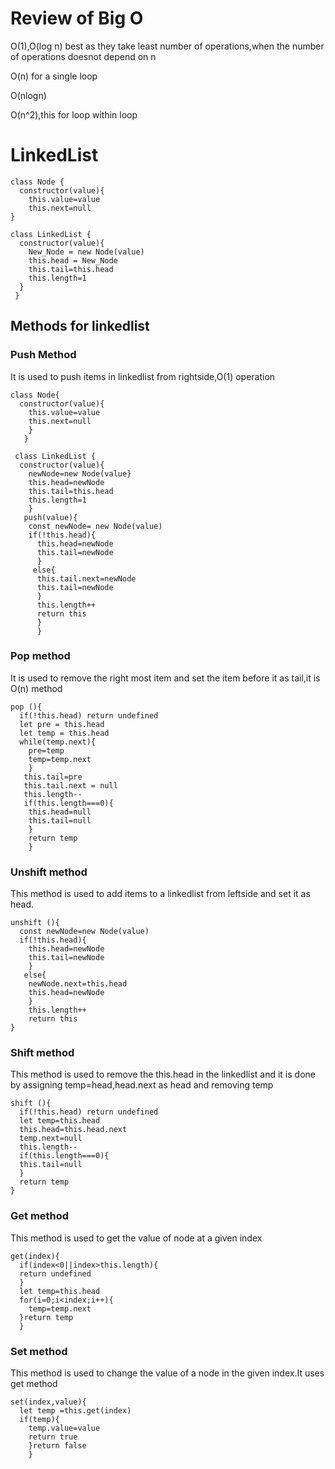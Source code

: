 # Review of Big O

O(1),O(log n) best as they take least number of operations,when the number of operations doesnot depend on n

O(n) for a single loop

O(nlogn)

O(n^2),this for loop within loop


# LinkedList

```
class Node {
  constructor(value){
    this.value=value
    this.next=null
}

class LinkedList {
  constructor(value){
    New_Node = new Node(value)
    this.head = New_Node
    this.tail=this.head
    this.length=1
  }
 }
 ```
 
 ## Methods for linkedlist
 
 ### Push Method
 It is used to push items in linkedlist from rightside,O(1) operation
 
```
class Node{
  constructor(value){
    this.value=value
    this.next=null
    }
   }
  
 class LinkedList {
  constructor(value){
    newNode=new Node(value}
    this.head=newNode
    this.tail=this.head
    this.length=1
    }
   push(value){
    const newNode= new Node(value)
    if(!this.head){
      this.head=newNode
      this.tail=newNode
      }
     else{
      this.tail.next=newNode
      this.tail=newNode
      }
      this.length++
      return this 
      }
      }
 ```
    
### Pop method
It is used to remove the right most item and set the item before it as tail,it is O(n) method
```
pop (){
  if(!this.head) return undefined
  let pre = this.head
  let temp = this.head
  while(temp.next){
    pre=temp
    temp=temp.next
    }
   this.tail=pre
   this.tail.next = null
   this.length--
   if(this.length===0){
    this.head=null
    this.tail=null
    }
    return temp
    }
```
### Unshift method
This method is used to add items to a linkedlist from leftside and set it as head.
```
unshift (){
  const newNode=new Node(value)
  if(!this.head){
    this.head=newNode
    this.tail=newNode
    }
   else{
    newNode.next=this.head
    this.head=newNode
    }
    this.length++
    return this
}
```
### Shift method
This method is used to remove the this.head in the linkedlist and it is done by assigning temp=head,head.next as head and removing temp
```
shift (){
  if(!this.head) return undefined
  let temp=this.head
  this.head=this.head.next
  temp.next=null
  this.length--
  if(this.length===0){
  this.tail=null
  }
  return temp
}
```
### Get method 
This method is used to get the value of node at a given index
```
get(index){
  if(index<0||index>this.length){
  return undefined
  }
  let temp=this.head
  for(i=0;i<index;i++){
    temp=temp.next
  }return temp
  }
```

### Set method
This method is used to change the value of a node in the given index.It uses get method
```
set(index,value){
  let temp =this.get(index)
  if(temp){
    temp.value=value
    return true
    }return false
    }
    
```
